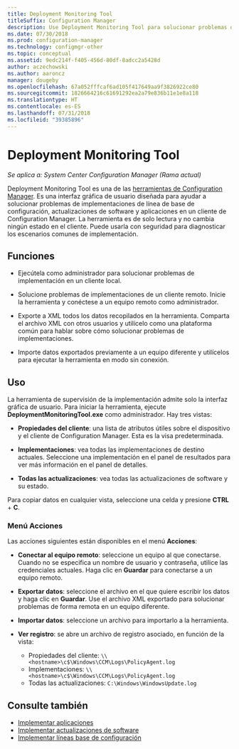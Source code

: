 ```yaml
---
title: Deployment Monitoring Tool
titleSuffix: Configuration Manager
description: Use Deployment Monitoring Tool para solucionar problemas de implementaciones de software en un cliente de Configuration Manager.
ms.date: 07/30/2018
ms.prod: configuration-manager
ms.technology: configmgr-other
ms.topic: conceptual
ms.assetid: 9edc214f-f405-456d-80df-8adcc2a5428d
author: aczechowski
ms.author: aaroncz
manager: dougeby
ms.openlocfilehash: 67a052fffcaf6ad105f417649aa9f3826922ce80
ms.sourcegitcommit: 1826664216c61691292ea2a79e836b11e1e8a118
ms.translationtype: HT
ms.contentlocale: es-ES
ms.lasthandoff: 07/31/2018
ms.locfileid: "39385896"
---
```

# <a name="deployment-monitoring-tool"></a>Deployment Monitoring Tool

*Se aplica a: System Center Configuration Manager (Rama actual)*

Deployment Monitoring Tool es una de las [herramientas de Configuration Manager](/sccm/core/support/tools). Es una interfaz gráfica de usuario diseñada para ayudar a solucionar problemas de implementaciones de línea de base de configuración, actualizaciones de software y aplicaciones en un cliente de Configuration Manager. La herramienta es de solo lectura y no cambia ningún estado en el cliente. Puede usarla con seguridad para diagnosticar los escenarios comunes de implementación.


## <a name="features"></a>Funciones

- Ejecútela como administrador para solucionar problemas de implementación en un cliente local.  

- Solucione problemas de implementaciones de un cliente remoto. Inicie la herramienta y conéctese a un equipo remoto como administrador.  

- Exporte a XML todos los datos recopilados en la herramienta. Comparta el archivo XML con otros usuarios y utilícelo como una plataforma común para hablar sobre cómo solucionar problemas de implementaciones.  

- Importe datos exportados previamente a un equipo diferente y utilícelos para ejecutar la herramienta en modo sin conexión.   


## <a name="usage"></a>Uso

La herramienta de supervisión de la implementación admite solo la interfaz gráfica de usuario. Para iniciar la herramienta, ejecute **DeploymentMonitoringTool.exe** como administrador. Hay tres vistas:  

- **Propiedades del cliente**: una lista de atributos útiles sobre el dispositivo y el cliente de Configuration Manager. Esta es la visa predeterminada.   

- **Implementaciones**: vea todas las implementaciones de destino actuales. Seleccione una implementación en el panel de resultados para ver más información en el panel de detalles.  

- **Todas las actualizaciones**: vea todas las actualizaciones de software y su estado.  

Para copiar datos en cualquier vista, seleccione una celda y presione **CTRL** + **C**.


### <a name="actions-menu"></a>Menú Acciones

Las acciones siguientes están disponibles en el menú **Acciones**:  

- **Conectar al equipo remoto**: seleccione un equipo al que conectarse. Cuando no se especifica un nombre de usuario y contraseña, utilice las credenciales actuales. Haga clic en **Guardar** para conectarse a un equipo remoto.  

- **Exportar datos**: seleccione el archivo en el que quiere escribir los datos y haga clic en **Guardar**. Use el archivo XML exportado para solucionar problemas de forma remota en un equipo diferente.  

- **Importar datos**: seleccione un archivo para importarlo a la herramienta.  

- **Ver registro**: se abre un archivo de registro asociado, en función de la vista:  
    - Propiedades del cliente: `\\<hostname>\c$\Windows\CCM\Logs\PolicyAgent.log`
    - Implementaciones: `\\<hostname>\c$\Windows\CCM\Logs\PolicyAgent.log`
    - Todas las actualizaciones: `C:\Windows\WindowsUpdate.log`



## <a name="see-also"></a>Consulte también

- [Implementar aplicaciones](/sccm/apps/deploy-use/deploy-applications)
- [Implementar actualizaciones de software](/sccm/sum/deploy-use/deploy-software-updates)
- [Implementar líneas base de configuración](/sccm/compliance/deploy-use/deploy-configuration-baselines)
